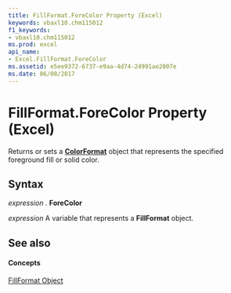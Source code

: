 ```yaml
---
title: FillFormat.ForeColor Property (Excel)
keywords: vbaxl10.chm115012
f1_keywords:
- vbaxl10.chm115012
ms.prod: excel
api_name:
- Excel.FillFormat.ForeColor
ms.assetid: e5ee9372-6737-e9aa-4d74-24991ae2007e
ms.date: 06/08/2017
---
```



# FillFormat.ForeColor Property (Excel)

Returns or sets a **[ColorFormat](colorformat-object-excel.md)** object that represents the specified foreground fill or solid color.


## Syntax

 _expression_ . **ForeColor**

 _expression_ A variable that represents a **FillFormat** object.


## See also


#### Concepts


[FillFormat Object](fillformat-object-excel.md)


